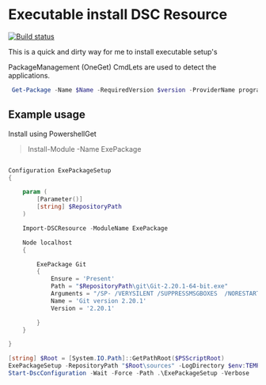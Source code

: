 # Executable install DSC Resource

[![Build status](https://ci.appveyor.com/api/projects/status/ai7cs9ud2lb4axvc?svg=true)](https://ci.appveyor.com/project/Marcuzzo/exepackageresource)

This is a quick and dirty way for me to install executable setup's

PackageManagement (OneGet) CmdLets are used to detect the applications.

```powershell
 Get-Package -Name $Name -RequiredVersion $version -ProviderName programs -ErrorAction SilentlyContinue
```

## Example usage

Install using PowershellGet

> Install-Module -Name ExePackage



```powershell

Configuration ExePackageSetup
{

    param (
        [Parameter()]
        [string] $RepositoryPath
    )

    Import-DSCResource -ModuleName ExePackage

    Node localhost
    {

        ExePackage Git
        {
            Ensure = 'Present'
            Path = "$RepositoryPath\git\Git-2.20.1-64-bit.exe"
            Arguments = "/SP- /VERYSILENT /SUPPRESSMSGBOXES  /NORESTART /LOADINF='$RepositoryPath\git\setup.inf'"
            Name = 'Git version 2.20.1'
            Version = '2.20.1'

        }
    }

}

[string] $Root = [System.IO.Path]::GetPathRoot($PSScriptRoot)
ExePackageSetup -RepositoryPath "$Root\sources" -LogDirectory $env:TEMP
Start-DscConfiguration -Wait -Force -Path .\ExePackageSetup -Verbose
```
